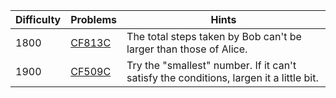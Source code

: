 | Difficulty | Problems | Hints |
| -------- | -------- | -------- |
| 1800 | [CF813C](https://codeforces.com/problemset/problem/813/C) | The total steps taken by Bob can't be larger than those of Alice. |
| 1900 | [CF509C](https://codeforces.com/problemset/problem/509/C) | Try the "smallest" number. If it can't satisfy the conditions, largen it a little bit. |